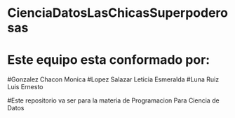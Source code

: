 # CienciaDatosLasChicasSuperpoderosas
# Este equipo esta conformado por: 
  #Gonzalez Chacon Monica
  #Lopez Salazar Leticia Esmeralda
  #Luna Ruiz Luis Ernesto
 
 #Este repositorio va ser para la materia de Programacion Para Ciencia de Datos
